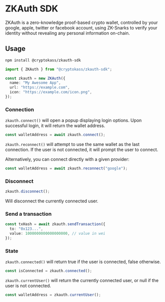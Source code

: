 # ZKAuth SDK

ZKAuth is a zero-knowledge proof-based crypto wallet, controlled by your google, apple, twitter or facebook account, using ZK-Snarks to verify your identity without revealing any personal information on-chain.

## Usage

```bash
npm install @cryptokass/zkauth-sdk
```

```typescript
import { ZKAuth } from "@cryptokass/zkauth-sdk";

const zkauth = new ZKAuth({
  name: "My Awesome App",
  url: "https://example.com",
  icon: "https://example.com/icon.png",
});
```

### Connection

`zkauth.connect()` will open a popup displaying login options. Upon successful login, it will return the wallet address.

```typescript
const walletAddress = await zkauth.connect();
```

`zkauth.reconnect()` will attempt to use the same wallet as the last connection. If the user is not connected, it will prompt the user to connect.

Alternatively, you can connect directly with a given provider:

```typescript
const walletAddress = await zkauth.reconnect("google");
```

### Disconnect

```typescript
zkauth.disconnect();
```

Will disconnect the currently connected user.

### Send a transaction

```typescript
const txHash = await zkauth.sendTransaction({
  to: "0x123...",
  value: 1000000000000000000, // value in wei
});
```

### State

`zkauth.connected()` will return true if the user is connected, false otherwise.

```typescript
const isConnected = zkauth.connected();
```

`zkauth.currentUser()` will return the currently connected user, or null if the user is not connected.

```typescript
const walletAddress = zkauth.currentUser();
```
